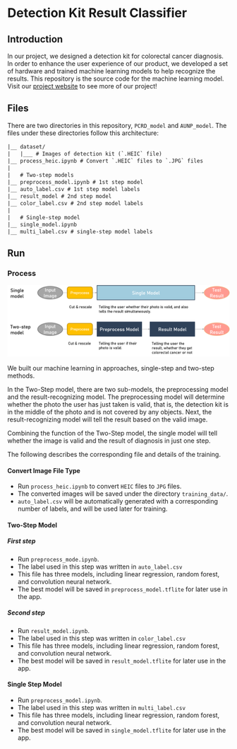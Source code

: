 Detection Kit Result Classifier
===

## Introduction

In our project, we designed a detection kit for colorectal cancer diagnosis. In order to enhance the user experience of our product, we developed a set of hardware and trained machine learning models to help recognize the results. This repository is the source code for the machine learning model. Visit our [project website](https://2023.igem.wiki/nthu-taiwan/hometext) to see more of our project!

## Files

There are two directories in this repository, `PCRD_model` and `AUNP_model`. The files under these directories follow this architecture:

```
|__ dataset/
|   |___ # Images of detection kit (`.HEIC` file)
|__ process_heic.ipynb # Convert `.HEIC` files to `.JPG` files
|
|   # Two-step models
|__ preprocess_model.ipynb # 1st step model
|__ auto_label.csv # 1st step model labels
|__ result_model # 2nd step model
|__ color_label.csv # 2nd step model labels
|
|   # Single-step model
|__ single_model.ipynb
|__ multi_label.csv # single-step model labels
```

## Run

### Process

![](https://github.com/Peggy1210/iGEM-ML-Model/blob/main/mlmodels.png)

We built our machine learning in approaches, single-step and two-step methods.

In the Two-Step model, there are two sub-models, the preprocessing model and the result-recognizing model. The preprocessing model will determine whether the photo the user has just taken is valid, that is, the detection kit is in the middle of the photo and is not covered by any objects. Next, the result-recognizing model will tell the result based on the valid image.

Combining the function of the Two-Step model, the single model will tell whether the image is valid and the result of diagnosis in just one step.

The following describes the corresponding file and details of the training.

#### Convert Image File Type

* Run `process_heic.ipynb` to convert `HEIC` files to `JPG` files.
* The converted images will be saved under the directory `training_data/`.
* `auto_label.csv` will be automatically generated with a corresponding number of labels, and will be used later for training.

#### Two-Step Model

##### **First step**
* Run `preprocess_mode.ipynb`.
* The label used in this step was written in `auto_label.csv`
* This file has three models, including linear regression, random forest, and convolution neural network.
* The best model will be saved in `preprocess_model.tflite` for later use in the app.

##### **Second step**
* Run `result_model.ipynb`.
* The label used in this step was written in `color_label.csv`
* This file has three models, including linear regression, random forest, and convolution neural network.
* The best model will be saved in `result_model.tflite` for later use in the app.

#### Single Step Model
* Run `preprocess_model.ipynb`.
* The label used in this step was written in `multi_label.csv`
* This file has three models, including linear regression, random forest, and convolution neural network.
* The best model will be saved in `single_model.tflite` for later use in the app.
